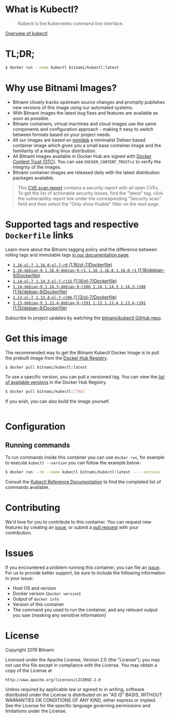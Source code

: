 
# What is Kubectl?

> Kubectl is the Kubernetes command line interface.

[Overview of kubectl](https://kubernetes.io/docs/reference/kubectl/overview/)

# TL;DR;

```bash
$ docker run --name kubectl bitnami/kubectl:latest
```

# Why use Bitnami Images?

* Bitnami closely tracks upstream source changes and promptly publishes new versions of this image using our automated systems.
* With Bitnami images the latest bug fixes and features are available as soon as possible.
* Bitnami containers, virtual machines and cloud images use the same components and configuration approach - making it easy to switch between formats based on your project needs.
* All our images are based on [minideb](https://github.com/bitnami/minideb) a minimalist Debian based container image which gives you a small base container image and the familiarity of a leading linux distribution.
* All Bitnami images available in Docker Hub are signed with [Docker Content Trust (DTC)](https://docs.docker.com/engine/security/trust/content_trust/). You can use `DOCKER_CONTENT_TRUST=1` to verify the integrity of the images.
* Bitnami container images are released daily with the latest distribution packages available.


> This [CVE scan report](https://quay.io/repository/bitnami/kubectl?tab=tags) contains a security report with all open CVEs. To get the list of actionable security issues, find the "latest" tag, click the vulnerability report link under the corresponding "Security scan" field and then select the "Only show fixable" filter on the next page.

# Supported tags and respective `Dockerfile` links

Learn more about the Bitnami tagging policy and the difference between rolling tags and immutable tags [in our documentation page](https://docs.bitnami.com/containers/how-to/understand-rolling-tags-containers/).


* [`1.16-ol-7`, `1.16.0-ol-7-r0` (1.16/ol-7/Dockerfile)](https://github.com/bitnami/bitnami-docker-kubectl/blob/1.16.0-ol-7-r0/1.16/ol-7/Dockerfile)
* [`1.16-debian-9`, `1.16.0-debian-9-r1`, `1.16`, `1.16.0`, `1.16.0-r1` (1.16/debian-9/Dockerfile)](https://github.com/bitnami/bitnami-docker-kubectl/blob/1.16.0-debian-9-r1/1.16/debian-9/Dockerfile)
* [`1.14-ol-7`, `1.14.3-ol-7-r115` (1.14/ol-7/Dockerfile)](https://github.com/bitnami/bitnami-docker-kubectl/blob/1.14.3-ol-7-r115/1.14/ol-7/Dockerfile)
* [`1.14-debian-9`, `1.14.3-debian-9-r108`, `1.14`, `1.14.3`, `1.14.3-r108` (1.14/debian-9/Dockerfile)](https://github.com/bitnami/bitnami-docker-kubectl/blob/1.14.3-debian-9-r108/1.14/debian-9/Dockerfile)
* [`1.13-ol-7`, `1.13.4-ol-7-r206` (1.13/ol-7/Dockerfile)](https://github.com/bitnami/bitnami-docker-kubectl/blob/1.13.4-ol-7-r206/1.13/ol-7/Dockerfile)
* [`1.13-debian-9`, `1.13.4-debian-9-r191`, `1.13`, `1.13.4`, `1.13.4-r191` (1.13/debian-9/Dockerfile)](https://github.com/bitnami/bitnami-docker-kubectl/blob/1.13.4-debian-9-r191/1.13/debian-9/Dockerfile)

Subscribe to project updates by watching the [bitnami/kubectl GitHub repo](https://github.com/bitnami/bitnami-docker-kubectl).

# Get this image

The recommended way to get the Bitnami Kubectl Docker Image is to pull the prebuilt image from the [Docker Hub Registry](https://hub.docker.com/r/bitnami/kubectl).

```bash
$ docker pull bitnami/kubectl:latest
```

To use a specific version, you can pull a versioned tag. You can view the [list of available versions](https://hub.docker.com/r/bitnami/kubectl/tags/) in the Docker Hub Registry.

```bash
$ docker pull bitnami/kubectl:[TAG]
```

If you wish, you can also build the image yourself.

```bash

```

# Configuration

## Running commands

To run commands inside this container you can use `docker run`, for example to execute `kubectl --version` you can follow the example below:

```bash
$ docker run --rm --name kubectl bitnami/kubectl:latest -- --version
```

Consult the [Kubectl Reference Documentation](https://kubernetes.io/docs/reference/generated/kubectl/kubectl-commands) to find the completed list of commands available.

# Contributing

We'd love for you to contribute to this container. You can request new features by creating an [issue](https://github.com/bitnami/bitnami-docker-kubectl/issues), or submit a [pull request](https://github.com/bitnami/bitnami-docker-kubectl/pulls) with your contribution.

# Issues

If you encountered a problem running this container, you can file an [issue](https://github.com/bitnami/bitnami-docker-kubectl/issues). For us to provide better support, be sure to include the following information in your issue:

- Host OS and version
- Docker version (`docker version`)
- Output of `docker info`
- Version of this container
- The command you used to run the container, and any relevant output you saw (masking any sensitive information)

# License

Copyright 2019 Bitnami

Licensed under the Apache License, Version 2.0 (the "License");
you may not use this file except in compliance with the License.
You may obtain a copy of the License at

    http://www.apache.org/licenses/LICENSE-2.0

Unless required by applicable law or agreed to in writing, software
distributed under the License is distributed on an "AS IS" BASIS,
WITHOUT WARRANTIES OR CONDITIONS OF ANY KIND, either express or implied.
See the License for the specific language governing permissions and
limitations under the License.
